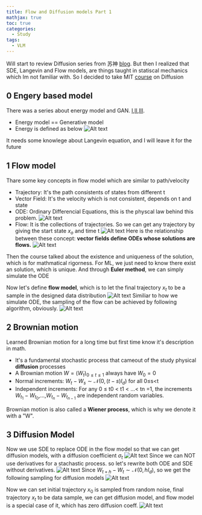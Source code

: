 ```yaml
---
title: Flow and Diffusion models Part 1
mathjax: true
toc: true
categories:
  - Study
tags:
  - VLM
---
```


Will start to review Diffusion series from 苏神 [blog](https://kexue.fm/archives/9119). But then I realized that SDE, Langevin and Flow models, are things taught in statiscal mechanics which Im not familiar with. So I decided to take MIT [course](https://diffusion.csail.mit.edu/) on Diffusion  

## 0 Engery based model
There was a series about energy model and GAN. [I](https://kexue.fm/archives/6316),[II](https://kexue.fm/archives/6331),[III](https://kexue.fm/archives/6612).
- Energy model == Generative model
- Energy is defined as below
![Alt text](/code23/assets/images/2025/25-08-21-diffusion_files/energy.png)

It needs some knowlege about Langevin equation, and I will leave it for the future

## 1 Flow model
Thare some key concepts in flow model which are similar to path/velocity 
- Trajectory: It's the path consistents of states from different t
- Vector Field: It's the velocity which is not consistent, depends on t and state
- ODE: Ordinary Differencial Equations, this is the physcal law behind this problem.
![Alt text](/code23/assets/images/2025/25-08-21-diffusion_files/ode.png)
- Flow: It is the collections of trajectories. So we can get any trajectory by giving the start state $x_o$ and time t
![Alt text](/code23/assets/images/2025/25-08-21-diffusion_files/flow.png)
Here is the relationship between these concept: **vector fields define ODEs whose solutions are flows.**
![Alt text](/code23/assets/images/2025/25-08-21-diffusion_files/relationship.png)

Then the course talked about the existence and uniqueness of the solution, which is for mathmatical rigorness. For ML, we just need to know there exist an solution, which is unique.
And through **Euler method**, we can simply simulate the ODE

Now let's define **flow model**, which is to let the final trajectory $x_t$ to be a sample in the designed data distribution
![Alt text](/code23/assets/images/2025/25-08-21-diffusion_files/flowmodel.png)
Similiar to how we simulate ODE, the sampling of the flow can be achieved by following algorithm, obviously.
![Alt text](/code23/assets/images/2025/25-08-21-diffusion_files/sampleflow.png)
## 2 Brownian motion
Learned Brownian motion for a long time but first time know it's description in math. 
-  It's a fundamental stochastic process that cameout of the study physical **diffusion** processes
- A Brownian motion $W = (W_t)_{0≤t≤1}$ always have $W_0=0$
- Normal increments: $W_t−W_s∼\mathcal{N}(0,(t−s)I_d)$ for all 0≤s<t
- Independent increments: For any 0 ≤ t0 < t1 < ...< tn =1, the increments $W_{t_1}−W_{t_0}$,...,$W_{t_n}−W_{t_{n−1}}$ are independent
random variables.

Brownian motion is also called a **Wiener process**, which is why we denote it with a "W".

## 3 Diffusion Model
Now we use SDE to replace ODE in the flow model so that we can get diffusion models, with a diffusion coefficient $\sigma_t$
![Alt text](/code23/assets/images/2025/25-08-21-diffusion_files/sde.png)
Since we can NOT use derivatives for a stachastic process. so let's rewrite both ODE and SDE without derivatives. 
![Alt text](/code23/assets/images/2025/25-08-21-diffusion_files/noderivatives.png)
Since $W_{t+h}−W_t∼\mathcal{N}(0,hI_d)$, so we get the following sampling for diffusion models 
![Alt text](/code23/assets/images/2025/25-08-21-diffusion_files/samplediffusion.png)

Now we can set initial trajectory $x_0$ is sampled from random noise, final trajectory $x_t$ to be data sample, we can get diffusion model, and flow model is a special case of it, which has zero diffusion coeff.
![Alt text](/code23/assets/images/2025/25-08-21-diffusion_files/summary.png)


